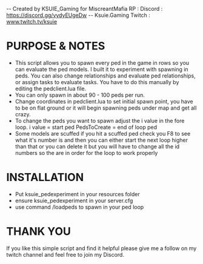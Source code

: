 -- Created by KSUIE_Gaming for MiscreantMafia RP : Discord : https://discord.gg/vydyEUgeDw
-- Ksuie.Gaming Twitch : www.twitch.tv/ksuie

# PURPOSE & NOTES
- This script allows you to spawn every ped in the game in rows so you can evaluate the ped models. I built it to experiment with spawning in peds.  You can also change relationships and evaluate ped relationships, or assign tasks to evaluate tasks. You have to do this manually by editing the pedclient.lua file.
- You can only spawn in about 90 - 100 peds per run. 
- Change coordinates in pedclient.lua to set initial spawn point, you have to be on flat ground or it will begin spawning peds under map and get all crazy.
- To change the peds you want to spawn adjust the i value in the fore loop. i value = start ped PedsToCreate = end of loop ped
- Some models are scuffed if you hit a scuffed ped check you F8 to see what it's number is and then you can either start the next loop higher than that or you can delete it but you will have to change all the id numbers so the are in order for the loop to work properly

# INSTALLATION
- Put ksuie_pedexperiment in your resources folder
- ensure ksuie_pedexperiment in your server.cfg
- use command /loadpeds to spawn in your ped loop

# THANK YOU
If you like this simple script and find it helpful please give me a follow on my twitch channel and feel free to join my Discord.

